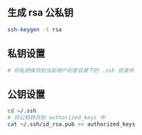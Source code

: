 ## 生成 rsa 公私钥
```bash
ssh-keygen -t rsa
```

## 私钥设置
```bash
# 将私钥保存到当前用户的家目录下的 .ssh 目录中
```

## 公钥设置
```bash
cd ~/.ssh
# 将公钥转存到 authorized_keys 中
cat ~/.ssh/id_rsa.pub >> authorized_keys
```